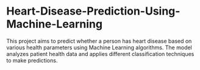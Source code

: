 # Heart-Disease-Prediction-Using-Machine-Learning
This project aims to predict whether a person has heart disease based on various health parameters using Machine Learning algorithms. The model analyzes patient health data and applies different classification techniques to make predictions.
